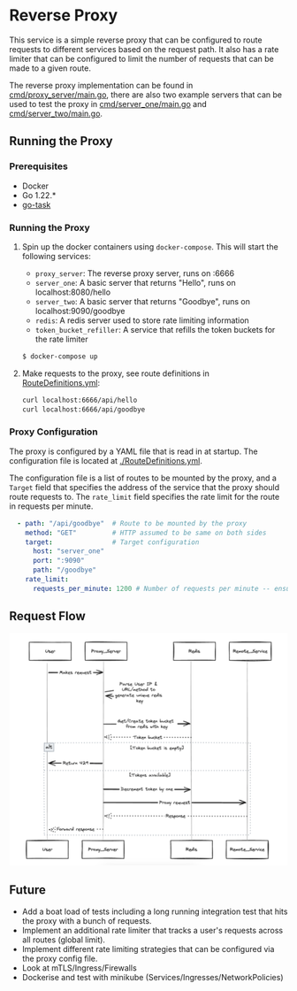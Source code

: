 # Reverse Proxy

This service is a simple reverse proxy that can be configured to route requests to different services based on the request path. It also has a rate limiter that can be configured to limit the number of requests that can be made to a given route.

The reverse proxy implementation can be found in [cmd/proxy_server/main.go](./cmd/proxy_server/main.go), there are also two example servers that can be used to test the proxy in [cmd/server_one/main.go](./cmd/server_one/main.go) and [cmd/server_two/main.go](./cmd/server_two/main.go).


## Running the Proxy

### Prerequisites
- Docker
- Go 1.22.*
- [go-task](https://taskfile.dev/installation/)

### Running the Proxy

1. Spin up the docker containers using `docker-compose`. This will start the following services:
     - `proxy_server`: The reverse proxy server, runs on :6666
     - `server_one`: A basic server that returns "Hello", runs on localhost:8080/hello
     - `server_two`: A basic server that returns "Goodbye", runs on localhost:9090/goodbye
     - `redis`: A redis server used to store rate limiting information
     - `token_bucket_refiller`: A service that refills the token buckets for the rate limiter


    ```bash 
    $ docker-compose up
    ```

2. Make requests to the proxy, see route definitions in [RouteDefinitions.yml](./RouteDefinitions.yml):
    ```bash
    curl localhost:6666/api/hello
    curl localhost:6666/api/goodbye
    ```

### Proxy Configuration

The proxy is configured by a YAML file that is read in at startup. The configuration file is located at [./RouteDefinitions.yml](./RouteDefinitions.yml). 

The configuration file is a list of routes to be mounted by the proxy, and a `Target` field that specifies the address of the service that the proxy should route requests to. The `rate_limit` field specifies the rate limit for the route in requests per minute.

```yaml
  - path: "/api/goodbye"  # Route to be mounted by the proxy
    method: "GET"         # HTTP assumed to be same on both sides
    target:               # Target configuration
      host: "server_one"
      port: ":9090"
      path: "/goodbye"
    rate_limit:
      requests_per_minute: 1200 # Number of requests per minute -- ensure divisible by 60 for exact limiting
```

## Request Flow

![Request Flow](./docs/request_flow.png)

## Future

- Add a boat load of tests including a long running integration test that hits the proxy with a bunch of requests.
- Implement an additional rate limiter that tracks a user's requests across all routes (global limit).
- Implement different rate limiting strategies that can be configured via the proxy config file.
- Look at mTLS/Ingress/Firewalls
- Dockerise and test with minikube (Services/Ingresses/NetworkPolicies)
